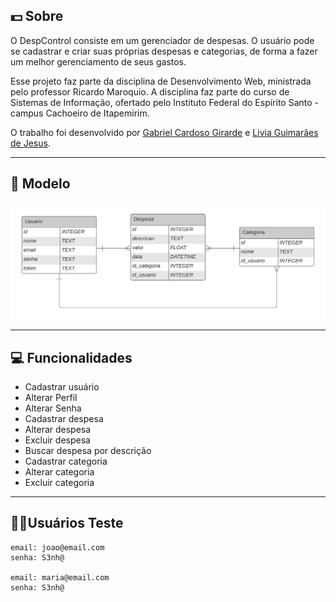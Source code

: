 ## 💵 Sobre

O DespControl consiste em um gerenciador de despesas. O usuário pode se cadastrar e criar suas próprias despesas e categorias, de forma a fazer um melhor gerenciamento de seus gastos.

Esse projeto faz parte da disciplina de Desenvolvimento Web, ministrada pelo professor Ricardo Maroquio. A disciplina faz parte do curso de Sistemas de Informação, ofertado pelo Instituto Federal do Espírito Santo - campus Cachoeiro de Itapemirim.

O trabalho foi desenvolvido por [Gabriel Cardoso Girarde](https://github.com/GNobroga) e [Livia Guimarães de Jesus](https://github.com/4L1C3-R4BB1T).

---

<!-- 
## ⚙️ Como executar o projeto

```bash
python ./main.py
```

Ou também:

```bash
uvicorn main:app --reload 
```

---
-->

## 📌 Modelo

![Modelo](https://github.com/4L1C3-R4BB1T/despcontrol/blob/main/modelo.png)

---

## 💻 Funcionalidades 

* Cadastrar usuário
* Alterar Perfil
* Alterar Senha 
* Cadastrar despesa
* Alterar despesa
* Excluir despesa  
* Buscar despesa por descrição  
* Cadastrar categoria
* Alterar categoria
* Excluir categoria  

---

## 👩‍💼Usuários Teste

```
email: joao@email.com  
senha: S3nh@

email: maria@email.com
senha: S3nh@
```
